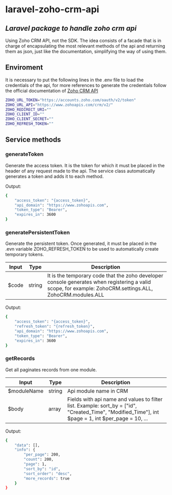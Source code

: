 # laravel-zoho-crm-api
## _Laravel package to handle zoho crm api_

Using Zoho CRM API, not the SDK. The idea consists of a facade that is in charge of encapsulating the most relevant methods of the api and returning them as json, just like the documentation, simplifying the way of using them.

## Enviroment

It is necessary to put the following lines in the .env file to load the credentials of the api, for more references to generate the credentials follow the official documentation of [Zoho CRM API](https://www.zoho.com/crm/developer/docs/api/v3/access-refresh.html)

```sh
ZOHO_URL_TOKEN="https://accounts.zoho.com/oauth/v2/token"
ZOHO_URL_API="https://www.zohoapis.com/crm/v2/"
ZOHO_REDIRECT_URI=""
ZOHO_CLIENT_ID=""
ZOHO_CLIENT_SECRET=""
ZOHO_REFRESH_TOKEN=""
```

## Service methods

### generateToken

Generate the access token. It is the token for which it must be placed in the header of any request made to the api. The service class automatically generates a token and adds it to each method.

Output:

```sh
{
    "access_token": "{access_token}",
    "api_domain": "https://www.zohoapis.com",
    "token_type": "Bearer",
    "expires_in": 3600
}
```

### generatePersistentToken

Generate the persistent token. Once generated, it must be placed in the .evn variable ZOHO_REFRESH_TOKEN to be used to automatically create temporary tokens.

| Input | Type | Description |
| ------ | ------ | ------ |
| $code | string | It is the temporary code that the zoho developer console generates when registering a valid scope, for example: ZohoCRM.settings.ALL, ZohoCRM.modules.ALL |

Output:

```sh
{
    "access_token": "{access_token}",
    "refresh_token": "{refresh_token}",
    "api_domain": "https://www.zohoapis.com",
    "token_type": "Bearer",
    "expires_in": 3600
}
```

### getRecords

Get all paginates records from one module.

| Input | Type | Description |
| ------ | ------ | ------ |
| $moduleName | string | Api module name in CRM |
| $body | array | Fields with api name and values to filter list. Example: sort_by = ["id", "Created_Time", "Modified_Time"], int $page = 1, int $per_page = 10, ... |

Output:

```sh
{
    "data": [],
    "info": {
        "per_page": 200,
        "count": 200,
        "page": 1,
        "sort_by": "id",
        "sort_order": "desc",
        "more_records": true
    }
}
```
